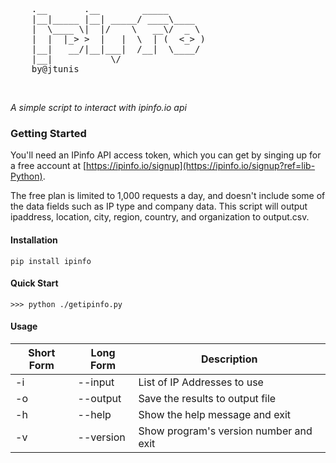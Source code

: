 <pre>       
    .__       .__        _____       
    |__|_____ |__| _____/ ____\____  
    |  \____ \|  |/    \   __\/  _ \ 
    |  |  |_> >  |   |  \  | (  <_> )
    |__|   __/|__|___|  /__|  \____/ 
    |__|           \/             
    by@jtunis
</pre><br>
_A simple script to interact with ipinfo.io api_


### Getting Started

You'll need an IPinfo API access token, which you can get by singing up for a free account at [https://ipinfo.io/signup](https://ipinfo.io/signup?ref=lib-Python).

The free plan is limited to 1,000 requests a day, and doesn't include some of the data fields such as IP type and company data. This script will output ipaddress, location, city, region, country, and organization to output.csv. 

#### Installation

```
pip install ipinfo
```

#### Quick Start

```
>>> python ./getipinfo.py
```
#### Usage  
Short Form    | Long Form     | Description
------------- | ------------- |-------------
-i            | --input       | List of IP Addresses to use
-o            | --output      | Save the results to output file
-h            | --help        | Show the help message and exit
-v            | --version     | Show program's version number and exit
